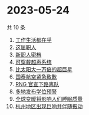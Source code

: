# 2023-05-24

共 10 条

<!-- BEGIN -->
<!-- 最后更新时间 Wed May 24 2023 08:38:04 GMT+0800 (China Standard Time) -->

1. [工作生活都在乎](https://www.zhihu.com/search?q=%E5%B7%A5%E4%BD%9C%E7%94%9F%E6%B4%BB%E9%83%BD%E5%9C%A8%E4%B9%8E%20)
1. [这届职人](https://www.zhihu.com/search?q=%E8%BF%99%E5%B1%8A%E8%81%8C%E4%BA%BA%20)
1. [新职人密档](https://www.zhihu.com/search?q=%E6%96%B0%E8%81%8C%E4%BA%BA%E5%AF%86%E6%A1%A3)
1. [可穿戴超声系统](https://www.zhihu.com/search?q=%E5%8F%AF%E7%A9%BF%E6%88%B4%E8%B6%85%E5%A3%B0%E7%B3%BB%E7%BB%9F)
1. [比太阳大一万倍的超巨星](https://www.zhihu.com/search?q=%E6%AF%94%E5%A4%AA%E9%98%B3%E5%A4%A7%E4%B8%80%E4%B8%87%E5%80%8D%E7%9A%84%E8%B6%85%E5%B7%A8%E6%98%9F)
1. [国泰航空紧急致歉](https://www.zhihu.com/search?q=%E5%9B%BD%E6%B3%B0%E8%88%AA%E7%A9%BA%E7%B4%A7%E6%80%A5%E8%87%B4%E6%AD%89)
1. [RNG 官宣下路离队](https://www.zhihu.com/search?q=RNG%20%E5%AE%98%E5%AE%A3%E4%B8%8B%E8%B7%AF%E7%A6%BB%E9%98%9F)
1. [多地发布学位预警](https://www.zhihu.com/search?q=%E5%A4%9A%E5%9C%B0%E5%8F%91%E5%B8%83%E5%AD%A6%E4%BD%8D%E9%A2%84%E8%AD%A6)
1. [全球变暖将影响人们睡眠质量](https://www.zhihu.com/search?q=%E5%85%A8%E7%90%83%E5%8F%98%E6%9A%96%E5%B0%86%E5%BD%B1%E5%93%8D%E4%BA%BA%E4%BB%AC%E7%9D%A1%E7%9C%A0%E8%B4%A8%E9%87%8F)
1. [​杭州地区出现巨响并伴随振动](https://www.zhihu.com/search?q=%E2%80%8B%E6%9D%AD%E5%B7%9E%E5%9C%B0%E5%8C%BA%E5%87%BA%E7%8E%B0%E5%B7%A8%E5%93%8D%E5%B9%B6%E4%BC%B4%E9%9A%8F%E6%8C%AF%E5%8A%A8)

<!-- END -->
